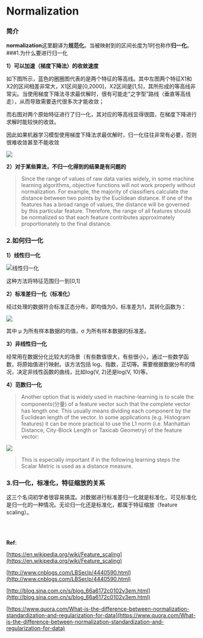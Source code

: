 # Normalization

### 简介

**normalization**这里翻译为**规范化**。当被映射到的区间长度为1时也称作**归一化**。
###1.为什么要进行归一化

**1）可以加速（梯度下降法）的收敛速度**

如下图所示，蓝色的圈圈图代表的是两个特征的等高线。其中左图两个特征X1和X2的区间相差非常大，X1区间是[0,2000]，X2区间是[1,5]，其所形成的等高线非常尖。当使用梯度下降法寻求最优解时，很有可能走“之字型”路线（垂直等高线走），从而导致需要迭代很多次才能收敛；

而右图对两个原始特征进行了归一化，其对应的等高线显得很圆，在梯度下降进行求解时能较快的收敛。

因此如果机器学习模型使用梯度下降法求最优解时，归一化往往非常有必要，否则很难收敛甚至不能收敛

![](http://images.cnitblog.com/blog2015/522490/201504/192105553858119.png)


**2）对于某些算法，不归一化得到的结果是有问题的**

> Since the range of values of raw data varies widely, in some machine learning algorithms, objective functions will not work properly without normalization. For example, the majority of classifiers calculate the distance between two points by the Euclidean distance. If one of the features has a broad range of values, the distance will be governed by this particular feature. Therefore, the range of all features should be normalized so that each feature contributes approximately proportionately to the final distance.

### 2.如何归一化


**1）线性归一化**

![线性归一化](https://upload.wikimedia.org/math/7/6/5/76512b142c1b7e27e8a7e7eb1fc11225.png)

这种方法将特征范围归一到[0,1]

**2）标准差归一化（标准化）**

经过处理的数据符合标准正态分布，即均值为0，标准差为1，其转化函数为：

![](http://webdataanalysis.net/wp-content/uploads/2010/02/z-score.png)

其中 μ 为所有样本数据的均值，σ 为所有样本数据的标准差。

**3）非线性归一化**

经常用在数据分化比较大的场景（有些数值很大，有些很小）。通过一些数学函数，将原始值进行映射。该方法包括 log、指数，正切等。需要根据数据分布的情况，决定非线性函数的曲线，比如log(V, 2)还是log(V, 10)等。

**4）范数归一化**

> Another option that is widely used in machine-learning is to scale the components(分量) of a feature vector such that the complete vector has length one. This usually means dividing each component by the Euclidean length of the vector. In some applications (e.g. Histogram features) it can be more practical to use the L1 norm (i.e. Manhattan Distance, City-Block Length or Taxicab Geometry) of the feature vector:

![](https://wikimedia.org/api/rest_v1/media/math/render/svg/de841601758441c9441bd73f0025264e181cec58)

> This is especially important if in the following learning steps the Scalar Metric is used as a distance measure.


### 3.归一化，标准化，特征缩放的关系

这三个名词初学者很容易搞混。对数据进行标准差归一化就是标准化，可见标准化是归一化的一种情况。无论归一化还是标准化，都属于特征缩放（feature scaling）。

<br>
<br>

**Ref**:

[https://en.wikipedia.org/wiki/Feature_scaling](https://en.wikipedia.org/wiki/Feature_scaling) 

[http://www.cnblogs.com/LBSer/p/4440590.html](http://www.cnblogs.com/LBSer/p/4440590.html)

[http://blog.sina.com.cn/s/blog_66a6172c0102v3em.html](http://blog.sina.com.cn/s/blog_66a6172c0102v3em.html)

[https://www.quora.com/What-is-the-difference-between-normalization-standardization-and-regularization-for-data](https://www.quora.com/What-is-the-difference-between-normalization-standardization-and-regularization-for-data)
